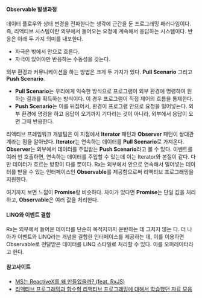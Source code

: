 #### Observable 발생과정
데이터 플로우와 상태 변경을 전파한다는 생각에 근간을 둔 프로그래밍 패러다임이다. 즉, 리액티브 시스템이란 외부에서 들어오는 요청에 계속해서 응답하는 시스템이다. 반응은 아래 두 가지 의미를 내포한다.

- 자극은 밖에서 안으로 흐른다.
- 자극이 있어야만 반응하는 수동성을 갖는다.

외부 환경과 커뮤니케이션을 하는 방법은 크게 두 가지가 있다. **Pull Scenario** 그리고 **Push Scenario**.

- **Pull Scenario**는 우리에게 익숙한 방식으로 프로그램이 외부 환경에 명령하여 원하는 결과를 획득하는 방식이다. 이 경우 프로그램이 직접 제어의 흐름을 통제한다.
- **Push Scenario**는 이를 뒤집어서, 환경이 프로그램 안으로 요청을 밀어넣는다. 외부 환경에 명령을 하고 응답이 오기까지 기다리는 것이 아니라, 외부에서 응답이 오면 그때 반응한다.

리액티브 프레임워크 개발팀은 이 지점에서 **Iterator** 패턴과 **Observer** 패턴이 쌍대관계라는 점을 알아냈다. **Iterator**는 연속하는 데이터를 **Pull Scenario**로 가져온다. **Observer**는 외부에서 데이터를 주입받는 **Push Scenario**라고 볼 수 있다. 이벤트를 여러 번 호출하면, 연속하는 데이터를 주입할 수 있는데 이는 Iterator와 본질이 같다. 다만 데이터가 흐르는 방향이 다를 뿐이다. Rx는 외부에서 안으로 연속해서 밀어넣는 데이터를 받을 수 있는 인터페이스인 **Observable**를 제공함으로써 리액티브 프로그래밍을 지원한다.

여기까지 보면 느낌이 **Promise**랑 비슷하다. 차이가 있다면 **Promise**는 단일 값을 처리하고, **Observable**은 여러 값을 처리한다.

#### LINQ와 이벤트 결합
Rx는 외부에서 들어온 데이터를 단순히 목적지까지 운반하는 데 그치지 않는 다. 더 나아가 이벤트와 LINQ라는 개념을 결합한 인터페이스를 제공하는 데, 이를 이용하면 Observable로 전달받은 데이터를 LINQ 스타일로 처리할 수 있다. 이를 오퍼레이터라고 한다.

#### 참고사이트
- [MS는 ReactiveX를 왜 만들었을까? (feat. RxJS)](http://huns.me/development/2051)
- [
리액티브 프로그래밍과 함수형 리액티브 프로그래밍에 대해서 학습했던 자료 모음](https://github.com/CoderK/What-I-Learned-About-RP/blob/master/README.md#rx%EC%99%80-%EB%A6%AC%EC%95%A1%ED%8B%B0%EB%B8%8C-%ED%94%84%EB%A1%9C%EA%B7%B8%EB%9E%98%EB%B0%8D2016)